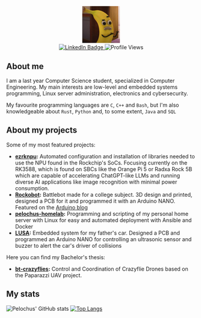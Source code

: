 <div id="pfp" align="center">
  <img style="width:20%; height:20%" src="https://raw.githubusercontent.com/Pelochus/Pelochus/main/img/bananajoe.jpg">
</div>
<div id="badges" align="center">
  <a href="https://www.linkedin.com/in/angel-hurtado-flores/">
    <img src="https://img.shields.io/badge/LinkedIn-blue?style=for-the-badge&logo=linkedin&logoColor=white" alt="LinkedIn Badge"/>
  </a>
  <img src="https://komarev.com/ghpvc/?username=Pelochus&style=for-the-badge&color=blueviolet" alt="Profile Views"/>
</div>

## About me
I am a last year Computer Science student, specialized in Computer Engineering. My main interests are low-level and embedded systems programming, Linux server administration, electronics and cybersecurity.

My favourite programming languages are ```C```, ```C++``` and ```Bash```, but I'm also knowledgeable about ```Rust```, ```Python``` and, to some extent, ```Java``` and ```SQL```

## About my projects
Some of my most featured projects:
- **[ezrknpu](https://github.com/Pelochus/ezrknpu):** Automated configuration and installation of libraries needed to use the NPU found in the Rockchip's SoCs. Focusing currently on the RK3588, which is found on SBCs like the Orange Pi 5 or Radxa Rock 5B which are capable of accelerating ChatGPT-like LLMs and running diverse AI applications like image recognition with minimal power consumption.
- **[Rockobot](https://github.com/Pelochus/rockobot):** Battlebot made for a college subject. 3D design and printed, designed a PCB for it and programmed it with an Arduino NANO. Featured on the [Arduino blog](https://blog.arduino.cc/2023/09/29/can-you-smell-what-the-rockobot-is-cooking/)
- **[pelochus-homelab](https://github.com/Pelochus/pelochus-homelab):** Programming and scripting of my personal home server with Linux for easy and automated deployment with Ansible and Docker
- **[LUSA](https://github.com/Pelochus/LUSA):** Embedded system for my father's car. Designed a PCB and programmed an Arduino NANO for controlling an ultrasonic sensor and buzzer to alert the car's driver of collisions

Here you can find my Bachelor's thesis:
- **[bt-crazyflies](https://github.com/Pelochus/bt-crazyflies):** Control and Coordination of Crazyflie Drones based on the Paparazzi UAV project.

## My stats
<!-- Remove -sigma-five from this links to use the updated link version. Non sigma-five branch does not work currently -->
<!-- ![Pelochus' GitHub stats](https://github-readme-stats-sigma-five.vercel.app/api?username=Pelochus&show_icons=true&theme=vision-friendly-dark) -->
<!-- [![Top Langs](https://github-readme-stats-sigma-five.vercel.app/api/top-langs/?username=Pelochus&layout=donut&theme=vision-friendly-dark)](https://github.com/anuraghazra/github-readme-stats) -->

![Pelochus' GitHub stats](https://github-readme-stats.vercel.app/api?username=Pelochus&show_icons=true&theme=vision-friendly-dark)
[![Top Langs](https://github-readme-stats.vercel.app/api/top-langs/?username=Pelochus&layout=donut&theme=vision-friendly-dark)](https://github.com/anuraghazra/github-readme-stats)

<!-- ### TODO
https://www.sitepoint.com/github-profile-readme/
https://github.com/anuraghazra/github-readme-stats#github-stats-card

**NOTE** From here, everything is default recommended description by GitHub
**Pelochus/Pelochus** is a ✨ _special_ ✨ repository because its `README.md` (this file) appears on your GitHub profile.

Here are some ideas to get you started:

- 🔭 I’m currently working on ...
- 🌱 I’m currently learning ...
- 👯 I’m looking to collaborate on ...
- 🤔 I’m looking for help with ...
- 💬 Ask me about ...
-->
